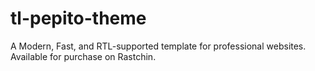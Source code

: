 # tl-pepito-theme
A Modern, Fast, and RTL-supported template for professional websites. Available for purchase on Rastchin.
